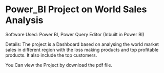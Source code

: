 # Power_BI Project on World Sales Analysis

Software Used: Power BI, Power Query Editor (Inbuilt in Power BI) 

Details: The project is a Dashboard based on analysing the world market sales in different region with the loss making products and top profitable products.
It also include the top customers.

You Can view the Project by download the pdf file.
